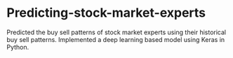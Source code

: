 # Predicting-stock-market-experts
Predicted the buy sell patterns of stock market experts using their historical buy sell patterns. Implemented a deep learning based model using Keras in Python.
